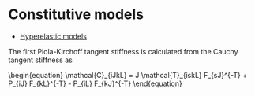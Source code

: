 # Constitutive models

- [Hyperelastic models](constitutive/hyperelastic.md)

The first Piola-Kirchoff tangent stiffness is calculated from the Cauchy tangent stiffness as

\\begin{equation}
    \\mathcal{C}\_{iJkL} =
    J \\mathcal{T}\_{iskL} F\_{sJ}^{-T} + P\_{iJ} F\_{kL}^{-T} - P\_{iL} F\_{kJ}^{-T}
\\end{equation}
